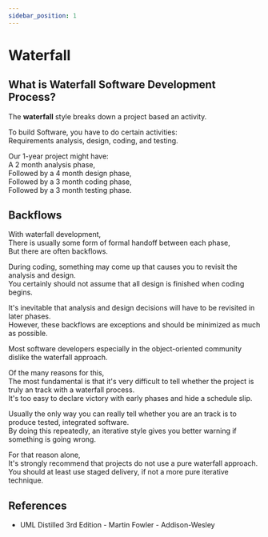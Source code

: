 ```yaml
---
sidebar_position: 1
---
```


# Waterfall

## What is Waterfall Software Development Process?

The **waterfall** style breaks down a project based an activity.

To build Software, you have to do certain activities:  
Requirements analysis, design, coding, and testing.

Our 1-year project might have:  
A 2 month analysis phase,  
Followed by a 4 month design phase,  
Followed by a 3 month coding phase,  
Followed by a 3 month testing phase.

## Backflows

With waterfall development,  
There is usually some form of formal handoff between each phase,  
But there are often backflows.

During coding, something may come up that causes you to revisit the analysis and design.  
You certainly should not assume that all design is finished when coding begins.

It's inevitable that analysis and design decisions will have to be revisited in later phases.  
However, these backflows are exceptions and should be minimized as much as possible.

Most software developers especially in the object-oriented community dislike the waterfall approach.

Of the many reasons for this,  
The most fundamental is that it's very difficult to tell whether the project is truly an track with a waterfall process.  
It's too easy to declare victory with early phases and hide a schedule slip.

Usually the only way you can really tell whether you are an track is to produce tested, integrated software.  
By doing this repeatedly, an iterative style gives you better warning if something is going wrong.

For that reason alone,  
It's strongly recommend that projects do not use a pure waterfall approach.  
You should at least use staged delivery, if not a more pure iterative technique.

## References

- UML Distilled 3rd Edition - Martin Fowler - Addison-Wesley

